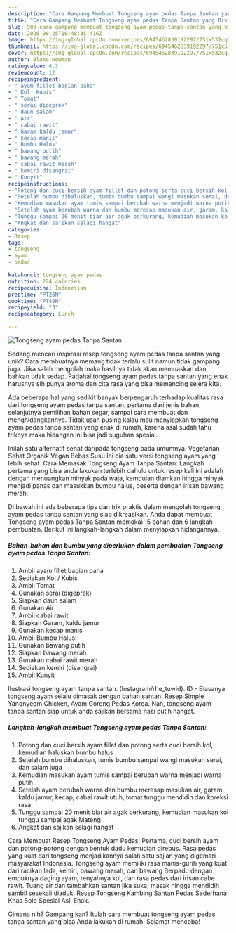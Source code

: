```yaml
---
description: "Cara Gampang Membuat Tongseng ayam pedas Tanpa Santan yang Bikin Ngiler"
title: "Cara Gampang Membuat Tongseng ayam pedas Tanpa Santan yang Bikin Ngiler"
slug: 909-cara-gampang-membuat-tongseng-ayam-pedas-tanpa-santan-yang-bikin-ngiler
date: 2020-08-25T10:48:35.416Z
image: https://img-global.cpcdn.com/recipes/6945462839192297/751x532cq70/tongseng-ayam-pedas-tanpa-santan-foto-resep-utama.jpg
thumbnail: https://img-global.cpcdn.com/recipes/6945462839192297/751x532cq70/tongseng-ayam-pedas-tanpa-santan-foto-resep-utama.jpg
cover: https://img-global.cpcdn.com/recipes/6945462839192297/751x532cq70/tongseng-ayam-pedas-tanpa-santan-foto-resep-utama.jpg
author: Blake Newman
ratingvalue: 4.3
reviewcount: 12
recipeingredient:
- " ayam fillet bagian paha"
- " Kol  Kubis"
- " Tomat"
- " serai digeprek"
- " daun salam"
- " Air"
- " cabai rawit"
- " Garam kaldu jamur"
- " kecap manis"
- " Bumbu Halus"
- " bawang putih"
- " bawang merah"
- " cabai rawit merah"
- " kemiri disangrai"
- " Kunyit"
recipeinstructions:
- "Potong dan cuci bersih ayam fillet dan potong serta cuci bersih kol, kemudian haluskan bumbu halus"
- "Setelah bumbu dihaluskan, tumis bumbu sampai wangi masukan serai, dan salam juga"
- "Kemudian masukan ayam tumis sampai berubah warna menjadi warna putih"
- "Setelah ayam berubah warna dan bumbu meresap masukan air, garam, kaldu jamur, kecap, cabai rawit utuh, tomat tunggu mendidih dan koreksi rasa"
- "Tunggu sampai 20 menit biar air agak berkurang, kemudian masukan kol tunggu sampai agak Mateng"
- "Angkat dan sajikan selagi hangat"
categories:
- Resep
tags:
- tongseng
- ayam
- pedas

katakunci: tongseng ayam pedas 
nutrition: 224 calories
recipecuisine: Indonesian
preptime: "PT26M"
cooktime: "PT49M"
recipeyield: "3"
recipecategory: Lunch

---
```



![Tongseng ayam pedas Tanpa Santan](https://img-global.cpcdn.com/recipes/6945462839192297/751x532cq70/tongseng-ayam-pedas-tanpa-santan-foto-resep-utama.jpg)

Sedang mencari inspirasi resep tongseng ayam pedas tanpa santan yang unik? Cara membuatnya memang tidak terlalu sulit namun tidak gampang juga. Jika salah mengolah maka hasilnya tidak akan memuaskan dan bahkan tidak sedap. Padahal tongseng ayam pedas tanpa santan yang enak harusnya sih punya aroma dan cita rasa yang bisa memancing selera kita.

Ada beberapa hal yang sedikit banyak berpengaruh terhadap kualitas rasa dari tongseng ayam pedas tanpa santan, pertama dari jenis bahan, selanjutnya pemilihan bahan segar, sampai cara membuat dan menghidangkannya. Tidak usah pusing kalau mau menyiapkan tongseng ayam pedas tanpa santan yang enak di rumah, karena asal sudah tahu triknya maka hidangan ini bisa jadi suguhan spesial.

Inilah satu alternatif sehat daripada tongseng pada umumnya. Vegetarian Sehat Organik Vegan Bebas Susu Ini dia satu versi tongseng ayam yang lebih sehat. Cara Memasak Tongseng Ayam Tanpa Santan: Langkah pertama yang bisa anda lakukan terlebih dahulu untuk resep kali ini adalah dengan menuangkan minyak pada waja, kemduian diamkan hingga minyak menjadi panas dan masukkan bumbu halus, beserta dengan irisan bawang merah.


Di bawah ini ada beberapa tips dan trik praktis dalam mengolah tongseng ayam pedas tanpa santan yang siap dikreasikan. Anda dapat membuat Tongseng ayam pedas Tanpa Santan memakai 15 bahan dan 6 langkah pembuatan. Berikut ini langkah-langkah dalam menyiapkan hidangannya.

<!--inarticleads1-->

##### Bahan-bahan dan bumbu yang diperlukan dalam pembuatan Tongseng ayam pedas Tanpa Santan:

1. Ambil  ayam fillet bagian paha
1. Sediakan  Kol / Kubis
1. Ambil  Tomat
1. Gunakan  serai (digeprek)
1. Siapkan  daun salam
1. Gunakan  Air
1. Ambil  cabai rawit
1. Siapkan  Garam, kaldu jamur
1. Gunakan  kecap manis
1. Ambil  Bumbu Halus:
1. Gunakan  bawang putih
1. Siapkan  bawang merah
1. Gunakan  cabai rawit merah
1. Sediakan  kemiri (disangrai)
1. Ambil  Kunyit


Ilustrasi tongseng ayam tanpa santan. (Instagram/rhe_tuwid). ID - Biasanya tongseng ayam selalu dimasak dengan bahan santan. Resep Simple Yangnyeom Chicken, Ayam Goreng Pedas Korea. Nah, tongseng ayam tanpa santan siap untuk anda sajikan bersama nasi putih hangat. 

<!--inarticleads2-->

##### Langkah-langkah membuat Tongseng ayam pedas Tanpa Santan:

1. Potong dan cuci bersih ayam fillet dan potong serta cuci bersih kol, kemudian haluskan bumbu halus
1. Setelah bumbu dihaluskan, tumis bumbu sampai wangi masukan serai, dan salam juga
1. Kemudian masukan ayam tumis sampai berubah warna menjadi warna putih
1. Setelah ayam berubah warna dan bumbu meresap masukan air, garam, kaldu jamur, kecap, cabai rawit utuh, tomat tunggu mendidih dan koreksi rasa
1. Tunggu sampai 20 menit biar air agak berkurang, kemudian masukan kol tunggu sampai agak Mateng
1. Angkat dan sajikan selagi hangat


Cara Membuat Resep Tongseng Ayam Pedas: Pertama, cuci bersih ayam dan potong-potong dengan bentuk dadu kemudian direbus. Rasa pedas yang kuat dari tongseng menjadikannya salah satu sajian yang digemari masyarakat Indonesia. Tongseng ayam memiliki rasa manis-gurih yang kuat dari racikan lada, kemiri, bawang merah, dan bawang Berpadu dengan empuknya daging ayam, renyahnya kol, dan rasa pedas dari irisan cabe rawit. Tuang air dan tambahkan santan jika suka, masak hingga mendidih sambil sesekali diaduk. Resep Tongseng Kambing Santan Pedas Sederhana Khas Solo Spesial Asli Enak. 

Gimana nih? Gampang kan? Itulah cara membuat tongseng ayam pedas tanpa santan yang bisa Anda lakukan di rumah. Selamat mencoba!
